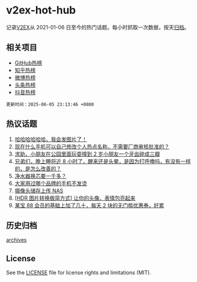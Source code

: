 # v2ex-hot-hub

 记录[V2EX](https://www.v2ex.com/)从 2021-01-06 日至今的热门话题。每小时抓取一次数据，按天[归档](archives)。
 
 ## 相关项目

- [GitHub热榜](https://github.com/lonnyzhang423/github-hot-hub)
- [知乎热榜](https://github.com/lonnyzhang423/zhihu-hot-hub)
- [微博热榜](https://github.com/lonnyzhang423/weibo-hot-hub)
- [头条热榜](https://github.com/lonnyzhang423/toutiao-hot-hub)
- [抖音热榜](https://github.com/lonnyzhang423/douyin-hot-hub)


 `更新时间：2025-06-05 23:13:46 +0800`

## 热议话题

1. [哈哈哈哈哈哈，我会发图片了！](https://www.v2ex.com/t/1136498)
1. [现在什么手机可以自己修改个人热点名称，不需要厂商审核批准的？](https://www.v2ex.com/t/1136532)
1. [求助，小朋友在公园里面玩耍撞到 2 岁小朋友一个牙齿碎成三瓣](https://www.v2ex.com/t/1136566)
1. [兄弟们，晚上睡将近 8 小时了，醒来还是头晕，是因为打呼噜吗，有没有一样的，是怎么改善的？](https://www.v2ex.com/t/1136430)
1. [净水器换芯要一千多？](https://www.v2ex.com/t/1136476)
1. [大家用过哪个品牌的手机不发烫](https://www.v2ex.com/t/1136445)
1. [摄像头储存上传 NAS](https://www.v2ex.com/t/1136481)
1. [[HDR 图片转换极简方式] 让你的头像、表情包亮起来](https://www.v2ex.com/t/1136577)
1. [某宝 88 会员的基础上加了几十，每天 2 块的无门槛优惠券，好累](https://www.v2ex.com/t/1136483)

## 历史归档

[archives](archives)

## License

See the [LICENSE](LICENSE) file for license rights and limitations (MIT).
